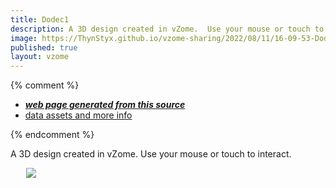 ```yaml
---
title: Dodec1
description: A 3D design created in vZome.  Use your mouse or touch to interact.
image: https://ThynStyx.github.io/vzome-sharing/2022/08/11/16-09-53-Dodec1/Dodec1.png
published: true
layout: vzome
---
```


{% comment %}
 - [***web page generated from this source***](<https://ThynStyx.github.io/vzome-sharing/2022/08/11/Dodec1-16-09-53.html>)
 - [data assets and more info](<https://github.com/ThynStyx/vzome-sharing/tree/main/2022/08/11/16-09-53-Dodec1/>)
 
{% endcomment %}

A 3D design created in vZome.  Use your mouse or touch to interact.

<vzome-viewer style="width: 87%; height: 60vh; margin: 5%"
       src="https://ThynStyx.github.io/vzome-sharing/2022/08/11/16-09-53-Dodec1/Dodec1.vZome" >
  <img src="https://ThynStyx.github.io/vzome-sharing/2022/08/11/16-09-53-Dodec1/Dodec1.png" />
</vzome-viewer>